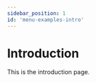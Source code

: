 ```yaml
---
sidebar_position: 1
id: 'menu-examples-intro'
---
```


# Introduction

This is the introduction page.
